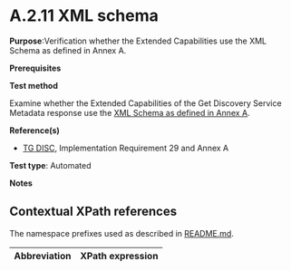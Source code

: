 # A.2.11 XML schema

**Purpose**:Verification whether the Extended Capabilities use the XML Schema as defined in Annex A.

**Prerequisites**

**Test method**

Examine whether the Extended Capabilities of the Get Discovery Service Metadata response use the [XML Schema as defined in Annex A](http://inspire.ec.europa.eu/schemas/common/1.0/).

**Reference(s)**

* [TG DISC](README.md#ref_TG_DISC), Implementation Requirement 29 and Annex A

**Test type**: Automated

**Notes**


## Contextual XPath references

The namespace prefixes used as described in [README.md](README.md#namespaces).

Abbreviation                                               |  XPath expression
---------------------------------------------------------- | -------------------------------------------------------------------------
